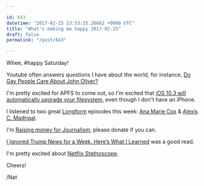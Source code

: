 ```yaml
---

id: 643
datetime: "2017-02-25 23:53:25.26662 +0000 UTC"
title: "What's making me happy 2017-02-25"
draft: false
permalink: "/post/643"

---
```


Whee, #happy Saturday!


Youtube often answers questions I have about the world, for instance, [Do Gay People Care About John Oliver?](https://www.youtube.com/watch?v=IAFS1gwzTTs&feature=youtu.be)

I'm pretty excited for APFS to come out, so I'm excited that [iOS 10.3 will automatically upgrade your filesystem](https://arstechnica.com/apple/2017/01/ios-10-3-will-be-apples-first-update-to-convert-storage-to-apfs/), even though I don't have an iPhone.

I listened to two great [Longform](https://longform.org/podcast) episodes this week: [Ana Marie Cox](http://pca.st/ImDB) & [Alexis C. Madrigal](http://pca.st/zEgw).

I'm [Raising money for Journalism](https://writing.natwelch.com/post/642), please donate if you can.

[I Ignored Trump News for a Week. Here’s What I Learned](https://nyti.ms/2ludepa) was a good read.

I'm pretty excited about [Netflix Stethoscope](http://techblog.netflix.com/2017/02/introducing-netflix-stethoscope.html).

Cheers!

/Nat
